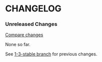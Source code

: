 # CHANGELOG

### Unreleased Changes

[Compare changes](https://github.com/codevise/pageflow-new-pages-box/compare/1-3-stable...master)

None so far.

See
[1-3-stable branch](https://github.com/codevise/pageflow-new-pages-box/blob/1-3-stable/CHANGELOG.md)
for previous changes.
